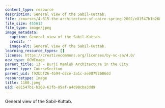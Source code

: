 ```yaml
---
content_type: resource
description: General view of the Sabil-Kuttab.
file: /courses/4-615-the-architecture-of-cairo-spring-2002/e81547b1b26862fb85afa4d90cba3dd9_1100.jpeg
file_size: 455613
file_type: image/jpeg
image_metadata:
  caption: General view of the Sabil-Kuttab.
  credit: ''
  image-alt: General view of the Sabil-Kuttab.
learning_resource_types: []
license: https://creativecommons.org/licenses/by-nc-sa/4.0/
ocw_type: OCWImage
parent_title: 13 - Burji Mamluk Architecture in the City
parent_type: CourseSection
parent_uid: f92bbf26-4b94-d2ce-3a1c-ae00792606dd
resourcetype: Image
title: 1100.jpeg
uid: e81547b1-b268-62fb-85af-a4d90cba3dd9
---
```

General view of the Sabil-Kuttab.